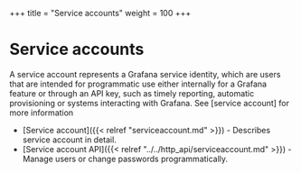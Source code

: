 +++
title = "Service accounts"
weight = 100
+++

# Service accounts

A service account represents a Grafana service identity, which are users that are intended for programmatic use either internally for a Grafana feature or through an API key, such as timely reporting, automatic provisioning or systems interacting with Grafana. See [service account] for more information

- [Service account]({{< relref "serviceaccount.md" >}}) - Describes service account in detail.
- [Service account API]({{< relref "../../http_api/serviceaccount.md" >}}) - Manage users or change passwords programmatically.
